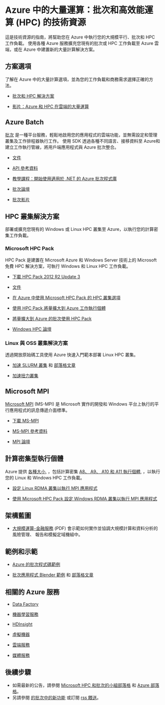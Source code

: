 <properties
   pageTitle="大量運算：批次和高效能運算 (HPC) 的技術資源 | Microsoft Azure"
   description="列出技術資源，用以協助您在 Azure 中執行您的大規模平行、批次和 HPC 工作負載。"
   services="batch, cloud-services, virtual-machines"
   documentationCenter=""
   authors="dlepow"
   manager="timlt"
   editor=""/>

<tags
   ms.service="multiple"
   ms.devlang="multiple"
   ms.topic="article"
   ms.tgt_pltfrm="NA"
   ms.workload="big-compute"
   ms.date="09/29/2015"
   ms.author="danlep"/>

# Azure 中的大量運算：批次和高效能運算 (HPC) 的技術資源
這是技術資源的指南，將幫助您在 Azure 中執行您的大規模平行、批次和 HPC 工作負載。 使用各種 Azure 服務擴充您現有的批次或 HPC 工作負載至 Azure 雲端，或在 Azure 中建置新的大量計算解決方案。

## 方案選項

了解在 Azure 中的大量計算選項，並為您的工作負載和商務需求選擇正確的方法。

* [批次和 HPC 解決方案](batch-hpc-solutions.md)

* [影片：Azure 和 HPC 在雲端的大量運算](http://azure.microsoft.com/documentation/videos/teched-europe-2014-big-compute-in-the-cloud-with-high-performance-computing-on-azure/)


## Azure Batch

[批次](http://azure.microsoft.com/services/batch/) 是一種平台服務，輕鬆地啟用您的應用程式的雲端功能，並無需設定和管理叢集及工作排程器執行工作。 使用 SDK 透過各種不同語言、接移資料至 Azure和建立工作執行管線，將用戶端應用程式與 Azure 批次整合。

* [文件](http://azure.microsoft.com/documentation/services/batch/)

* [API 參考資料](https://msdn.microsoft.com/library/azure/dn820177.aspx)

* [教學課程：開始使用適用於 .NET 的 Azure 批次程式庫](batch-dotnet-get-started.md)

* [批次論壇](https://social.msdn.microsoft.com/Forums/home?forum=azurebatch)

* [批次影片](https://azure.microsoft.com/documentation/videos/index/?services=batch)

## HPC 叢集解決方案

部署或擴充您現有的 Windows 或 Linux HPC 叢集至 Azure，以執行您的計算密集工作負載。  

### Microsoft HPC Pack

HPC Pack 是建置在 Microsoft Azure 和 Windows Server 技術上的 Microsoft 免費 HPC 解決方案，可執行 Windows 和 Linux HPC 工作負載。  

* [下載 HPC Pack 2012 R2 Update 3](https://www.microsoft.com/en-us/download/details.aspx?id=49922)

* [文件](https://technet.microsoft.com/library/jj899572.aspx)


* [在 Azure 中使用 Microsoft HPC Pack 的 HPC 叢集選項](../virtual-machines/virtual-machines-hpcpack-cluster-options.md)

* [使用 HPC Pack 將量擴大到 Azure 工作執行個體](https://technet.microsoft.com/library/gg481749.aspx)

* [將量擴大到 Azure 的批次使用 HPC Pack](https://technet.microsoft.com/library/mt612877.aspx)


* [Windows HPC 論壇](https://social.microsoft.com/Forums/home?category=windowshpc)

### Linux 與 OSS 叢集解決方案

透過開放原始碼工具使用 Azure 快速入門範本部署 Linux HPC 叢集。

* [加速 SLURM 叢集](http://azure.microsoft.com/documentation/templates/slurm/)
 和 [部落格文章](http://blogs.technet.com/b/windowshpc/archive/2015/06/06/deploy-a-slurm-cluster-on-azure.aspx)

* [加速扭力叢集](http://azure.microsoft.com/documentation/templates/torque-cluster/)

## Microsoft MPI

[Microsoft MPI](https://msdn.microsoft.com/library/bb524831.aspx) (MS-MPI) 是 Microsoft 實作的開發和 Windows 平台上執行的平行應用程式的訊息傳遞介面標準。


* [下載 MS-MPI](http://go.microsoft.com/FWLink/p/?LinkID=389556)

* [MS-MPI 參考資料](https://msdn.microsoft.com/library/dn473458.aspx)

* [MPI 論壇](https://social.microsoft.com/Forums/home?forum=windowshpcmpi)


## 計算密集型執行個體

Azure 提供 [各種大小](../virtual-machines/virtual-machines-size-specs.md), ，包括計算密集 [A8、 A9、 A10 和 A11 執行個體](../virtual-machines/virtual-machines-a8-a9-a10-a11-specs.md), ，以執行您的 Linux 和 Windows HPC 工作負載。

* [設定 Linux RDMA 叢集以執行 MPI 應用程式](../virtual-machines/virtual-machines-linux-cluster-rdma.md)

* [使用 Microsoft HPC Pack 設定 Windows RDMA 叢集以執行 MPI 應用程式](../virtual-machines/virtual-machines-windows-hpcpack-cluster-rdma.md)

## 架構藍圖

* [大規模運算-金融服務](http://go.microsoft.com/fwlink/?LinkId=536378) (PDF) 會示範如何實作並協調大規模計算和資料分析的風險管理、 報告和模擬定域機組中。

## 範例和示範

* [Azure 的批次程式碼範例](https://github.com/Azure/azure-batch-samples)

* [批次應用程式 Blender 範例](https://github.com/Azure/azure-batch-apps-blender) 和 [部落格文章](http://azure.microsoft.com/blog/2015/01/26/blender-on-azure-batch/)

## 相關的 Azure 服務

* [Data Factory](http://azure.microsoft.com/documentation/services/data-factory/)

* [機器學習服務](http://azure.microsoft.com/documentation/services/machine-learning/)

* [HDInsight](http://azure.microsoft.com/documentation/services/hdinsight/)

* [虛擬機器](http://azure.microsoft.com/documentation/services/virtual-machines/)

* [雲端服務](http://azure.microsoft.com/documentation/services/cloud-services/)

* [媒體服務](http://azure.microsoft.com/documentation/services/media-services/)



## 後續步驟

* 如需最新的公告，請參閱 [Microsoft HPC 和批次的小組部落格](http://blogs.technet.com/b/windowshpc/) 和 [Azure 部落格](http://azure.microsoft.com/blog/tag/hpc/)。
* 另請參閱 [的批次中的新功能](http://azure.microsoft.com/updates/?service=batch) 或訂閱 [rss 餵送](http://azure.microsoft.com/updates/feed/?service=batch)。


